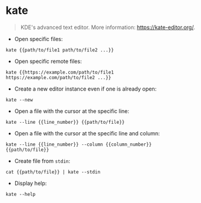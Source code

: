 # kate

> KDE's advanced text editor.
> More information: <https://kate-editor.org/>.

- Open specific files:

`kate {{path/to/file1 path/to/file2 ...}}`

- Open specific remote files:

`kate {{https://example.com/path/to/file1 https://example.com/path/to/file2 ...}}`

- Create a new editor instance even if one is already open:

`kate --new`

- Open a file with the cursor at the specific line:

`kate --line {{line_number}} {{path/to/file}}`

- Open a file with the cursor at the specific line and column:

`kate --line {{line_number}} --column {{column_number}} {{path/to/file}}`

- Create file from `stdin`:

`cat {{path/to/file}} | kate --stdin`

- Display help:

`kate --help`
